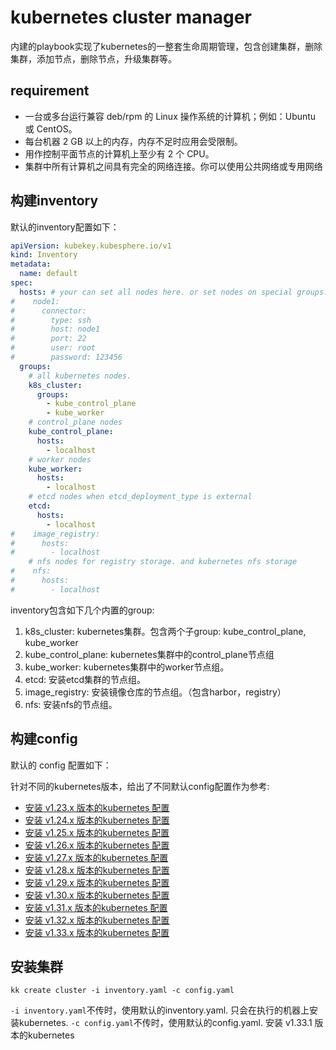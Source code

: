 # kubernetes cluster manager

内建的playbook实现了kubernetes的一整套生命周期管理，包含创建集群，删除集群，添加节点，删除节点，升级集群等。

## requirement

- 一台或多台运行兼容 deb/rpm 的 Linux 操作系统的计算机；例如：Ubuntu 或 CentOS。
- 每台机器 2 GB 以上的内存，内存不足时应用会受限制。
- 用作控制平面节点的计算机上至少有 2 个 CPU。
- 集群中所有计算机之间具有完全的网络连接。你可以使用公共网络或专用网络

## 构建inventory
默认的inventory配置如下：
```yaml
apiVersion: kubekey.kubesphere.io/v1
kind: Inventory
metadata:
  name: default
spec:
  hosts: # your can set all nodes here. or set nodes on special groups.
#    node1:
#      connector:
#        type: ssh
#        host: node1
#        port: 22
#        user: root
#        password: 123456
  groups:
    # all kubernetes nodes.
    k8s_cluster:
      groups:
        - kube_control_plane
        - kube_worker
    # control_plane nodes
    kube_control_plane:
      hosts:
        - localhost
    # worker nodes
    kube_worker:
      hosts:
        - localhost
    # etcd nodes when etcd_deployment_type is external
    etcd:
      hosts:
        - localhost
#    image_registry:
#      hosts:
#        - localhost
    # nfs nodes for registry storage. and kubernetes nfs storage
#    nfs:
#      hosts:
#        - localhost

```
inventory包含如下几个内置的group:
1. k8s_cluster: kubernetes集群。包含两个子group: kube_control_plane, kube_worker
2. kube_control_plane: kubernetes集群中的control_plane节点组
3. kube_worker: kubernetes集群中的worker节点组。
4. etcd: 安装etcd集群的节点组。
5. image_registry: 安装镜像仓库的节点组。（包含harbor，registry）
6. nfs: 安装nfs的节点组。

## 构建config
默认的 config 配置如下：


针对不同的kubernetes版本，给出了不同默认config配置作为参考:
- [安装 v1.23.x 版本的kubernetes 配置](../../../builtin/core/defaults/config/v1.23.yaml)
- [安装 v1.24.x 版本的kubernetes 配置](../../../builtin/core/defaults/config/v1.24.yaml)  
- [安装 v1.25.x 版本的kubernetes 配置](../../../builtin/core/defaults/config/v1.25.yaml)
- [安装 v1.26.x 版本的kubernetes 配置](../../../builtin/core/defaults/config/v1.26.yaml)
- [安装 v1.27.x 版本的kubernetes 配置](../../../builtin/core/defaults/config/v1.27.yaml)
- [安装 v1.28.x 版本的kubernetes 配置](../../../builtin/core/defaults/config/v1.28.yaml)
- [安装 v1.29.x 版本的kubernetes 配置](../../../builtin/core/defaults/config/v1.29.yaml)
- [安装 v1.30.x 版本的kubernetes 配置](../../../builtin/core/defaults/config/v1.30.yaml)
- [安装 v1.31.x 版本的kubernetes 配置](../../../builtin/core/defaults/config/v1.31.yaml)
- [安装 v1.32.x 版本的kubernetes 配置](../../../builtin/core/defaults/config/v1.32.yaml)
- [安装 v1.33.x 版本的kubernetes 配置](../../../builtin/core/defaults/config/v1.33.yaml)

## 安装集群
```shell
kk create cluster -i inventory.yaml -c config.yaml
```
`-i inventory.yaml`不传时，使用默认的inventory.yaml. 只会在执行的机器上安装kubernetes.
`-c config.yaml`不传时，使用默认的config.yaml. 安装 v1.33.1 版本的kubernetes